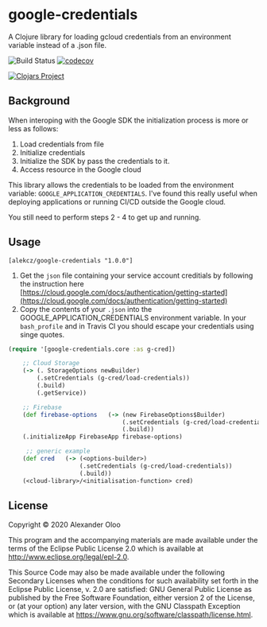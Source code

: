 # google-credentials

A Clojure library for loading gcloud credentials from an environment variable instead of a .json file.

![Build Status](https://github.com/alekcz/google-credentials/workflows/Clojure%20CI/badge.svg) [![codecov](https://codecov.io/gh/alekcz/google-credentials/branch/master/graph/badge.svg)](https://codecov.io/gh/alekcz/google-credentials)  

[![Clojars Project](https://img.shields.io/clojars/v/alekcz/google-credentials.svg)](https://clojars.org/alekcz/google-credentials)

## Background

When interoping with the Google SDK the initialization process is more or less as follows:
1. Load credentials from file
2. Initialize credentials
3. Initialize the SDK by pass the credentials to it.
4. Access resource in the Google cloud

This library allows the credentials to be loaded from the environment variable: `GOOGLE_APPLICATION_CREDENTIALS`.
I've found this really useful when deploying applications or running CI/CD outside the Google cloud. 

You still need to perform steps 2 - 4 to get up and running. 

## Usage

`[alekcz/google-credentials "1.0.0"]`

1. Get the `json` file containing your service account creditials by following the instruction here [https://cloud.google.com/docs/authentication/getting-started](https://cloud.google.com/docs/authentication/getting-started)  
2. Copy the contents of your `.json` into the GOOGLE_APPLICATION_CREDENTIALS environment variable. In your `bash_profile` and in Travis CI you should escape your credentials using singe quotes.

```clojure
(require '[google-credentials.core :as g-cred])

    ;; Cloud Storage
    (-> (. StorageOptions newBuilder)
        (.setCredentials (g-cred/load-credentials)) 
        (.build) 
        (.getService))

    ;; Firebase
    (def firebase-options   (-> (new FirebaseOptions$Builder) 
                                (.setCredentials (g-cred/load-credentials)) 
                                (.build))   
    (.initializeApp FirebaseApp firebase-options)   

     ;; generic example
    (def cred   (-> (<options-builder>)
                    (.setCredentials (g-cred/load-credentials)) 
                    (.build))  
    (<cloud-library>/<initialisation-function> cred)

```

## License

Copyright © 2020 Alexander Oloo

This program and the accompanying materials are made available under the
terms of the Eclipse Public License 2.0 which is available at
http://www.eclipse.org/legal/epl-2.0.

This Source Code may also be made available under the following Secondary
Licenses when the conditions for such availability set forth in the Eclipse
Public License, v. 2.0 are satisfied: GNU General Public License as published by
the Free Software Foundation, either version 2 of the License, or (at your
option) any later version, with the GNU Classpath Exception which is available
at https://www.gnu.org/software/classpath/license.html.
